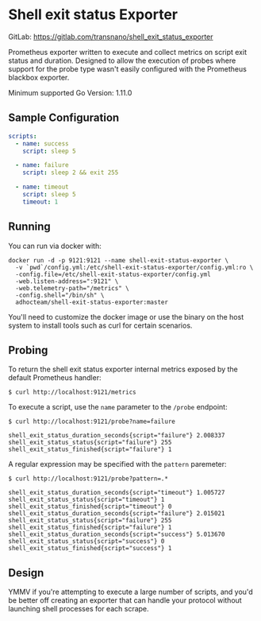 # Shell exit status Exporter

GitLab: https://gitlab.com/transnano/shell_exit_status_exporter

Prometheus exporter written to execute and collect metrics on script exit status
and duration. Designed to allow the execution of probes where support for the
probe type wasn't easily configured with the Prometheus blackbox exporter.

Minimum supported Go Version: 1.11.0

## Sample Configuration

``` yaml
scripts:
  - name: success
    script: sleep 5

  - name: failure
    script: sleep 2 && exit 255

  - name: timeout
    script: sleep 5
    timeout: 1
```

## Running

You can run via docker with:

``` shell
docker run -d -p 9121:9121 --name shell-exit-status-exporter \
  -v `pwd`/config.yml:/etc/shell-exit-status-exporter/config.yml:ro \
  -config.file=/etc/shell-exit-status-exporter/config.yml
  -web.listen-address=":9121" \
  -web.telemetry-path="/metrics" \
  -config.shell="/bin/sh" \
  adhocteam/shell-exit-status-exporter:master
```

You'll need to customize the docker image or use the binary on the host system
to install tools such as curl for certain scenarios.

## Probing

To return the shell exit status exporter internal metrics exposed by the default Prometheus
handler:

`$ curl http://localhost:9121/metrics`

To execute a script, use the `name` parameter to the `/probe` endpoint:

`$ curl http://localhost:9121/probe?name=failure`

```
shell_exit_status_duration_seconds{script="failure"} 2.008337
shell_exit_status_status{script="failure"} 255
shell_exit_status_finished{script="failure"} 1
```

A regular expression may be specified with the `pattern` paremeter:

`$ curl http://localhost:9121/probe?pattern=.*`

```
shell_exit_status_duration_seconds{script="timeout"} 1.005727
shell_exit_status_status{script="timeout"} 1
shell_exit_status_finished{script="timeout"} 0
shell_exit_status_duration_seconds{script="failure"} 2.015021
shell_exit_status_status{script="failure"} 255
shell_exit_status_finished{script="failure"} 1
shell_exit_status_duration_seconds{script="success"} 5.013670
shell_exit_status_status{script="success"} 0
shell_exit_status_finished{script="success"} 1
```

## Design

YMMV if you're attempting to execute a large number of scripts, and you'd be
better off creating an exporter that can handle your protocol without launching
shell processes for each scrape.
